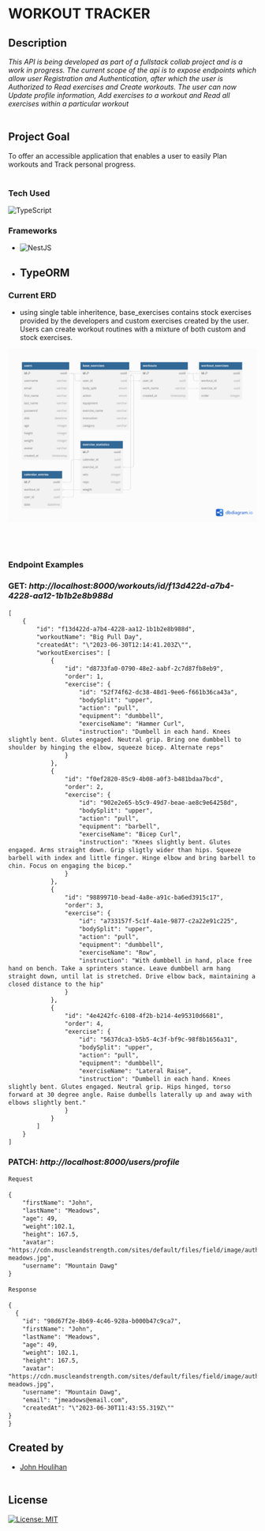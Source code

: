 # **WORKOUT TRACKER** 

## **Description** 
_This API is being developed as part of a fullstack collab project and is a work in progress. The current scope of the api is to expose endpoints which allow user Registration and Authentication, after which the user is Authorized to Read exercises and Create workouts. The user can now Update profile information, Add exercises to a workout and Read all exercises within a particular workout_<br/><br/>

## **Project Goal**
To offer an accessible application that enables a user to easily Plan workouts and Track personal progress.<br/><br/>

### **Tech Used**
![TypeScript](https://img.shields.io/badge/typescript-%23007ACC.svg?style=for-the-badge&logo=typescript&logoColor=white)
  
  ### Frameworks
   * ![NestJS](https://img.shields.io/badge/nestjs-%23E0234E.svg?style=for-the-badge&logo=nestjs&logoColor=white)
   * ## TypeORM

### **Current ERD**

- using single table inheritence, base_exercises contains stock exercises provided by the developers and custom exercises created by the user. Users can create workout routines with a mixture of both custom and stock exercises. 

![alt text](erd_v2.png "erd")<br/><br><br/><br/>

### Endpoint Examples

### GET: _http://localhost:8000/workouts/id/f13d422d-a7b4-4228-aa12-1b1b2e8b988d_

```
[
    {
        "id": "f13d422d-a7b4-4228-aa12-1b1b2e8b988d",
        "workoutName": "Big Pull Day",
        "createdAt": "\"2023-06-30T12:14:41.203Z\"",
        "workoutExercises": [
            {
                "id": "d8733fa0-0790-48e2-aabf-2c7d87fb8eb9",
                "order": 1,
                "exercise": {
                    "id": "52f74f62-dc38-48d1-9ee6-f661b36ca43a",
                    "bodySplit": "upper",
                    "action": "pull",
                    "equipment": "dumbbell",
                    "exerciseName": "Hammer Curl",
                    "instruction": "Dumbell in each hand. Knees slightly bent. Glutes engaged. Neutral grip. Bring one dumbbell to shoulder by hinging the elbow, squeeze bicep. Alternate reps"
                }
            },
            {
                "id": "f0ef2820-85c9-4b08-a0f3-b481bdaa7bcd",
                "order": 2,
                "exercise": {
                    "id": "902e2e65-b5c9-49d7-beae-ae8c9e64258d",
                    "bodySplit": "upper",
                    "action": "pull",
                    "equipment": "barbell",
                    "exerciseName": "Bicep Curl",
                    "instruction": "Knees slightly bent. Glutes engaged. Arms straight down. Grip sligtly wider than hips. Squeeze barbell with index and little finger. Hinge elbow and bring barbell to chin. Focus on engaging the bicep."
                }
            },
            {
                "id": "98899710-bead-4a8e-a91c-ba6ed3915c17",
                "order": 3,
                "exercise": {
                    "id": "a733157f-5c1f-4a1e-9877-c2a22e91c225",
                    "bodySplit": "upper",
                    "action": "pull",
                    "equipment": "dumbbell",
                    "exerciseName": "Row",
                    "instruction": "With dumbbell in hand, place free hand on bench. Take a sprinters stance. Leave dumbbell arm hang straight down, until lat is stretched. Drive elbow back, maintaining a closed distance to the hip"
                }
            },
            {
                "id": "4e4242fc-6108-4f2b-b214-4e95310d6681",
                "order": 4,
                "exercise": {
                    "id": "5637dca3-b5b5-4c3f-bf9c-98f8b1656a31",
                    "bodySplit": "upper",
                    "action": "pull",
                    "equipment": "dumbbell",
                    "exerciseName": "Lateral Raise",
                    "instruction": "Dumbell in each hand. Knees slightly bent. Glutes engaged. Neutral grip. Hips hinged, torso forward at 30 degree angle. Raise dumbells laterally up and away with elbows slightly bent."
                }
            }
        ]
    }
]
```

### PATCH: _http://localhost:8000/users/profile_

```
Request

{
    "firstName": "John",
    "lastName": "Meadows",
    "age": 49,
    "weight":102.1,
    "height": 167.5,
    "avatar": "https://cdn.muscleandstrength.com/sites/default/files/field/image/author/john-meadows.jpg",
    "username": "Mountain Dawg"
}

Response

{
  {
    "id": "98d67f2e-8b69-4c46-928a-b000b47c9ca7",
    "firstName": "John",
    "lastName": "Meadows",
    "age": 49,
    "weight": 102.1,
    "height": 167.5,
    "avatar": "https://cdn.muscleandstrength.com/sites/default/files/field/image/author/john-meadows.jpg",
    "username": "Mountain Dawg",
    "email": "jmeadows@email.com",
    "createdAt": "\"2023-06-30T11:43:55.319Z\""
}
}
```

## Created by

- [John Houlihan](https://github.com/jphoulihan "Visit John's GitHub")<br/><br/>

## License

[![License: MIT](https://img.shields.io/badge/License-MIT-yellow.svg)](https://opensource.org/licenses/MIT)


